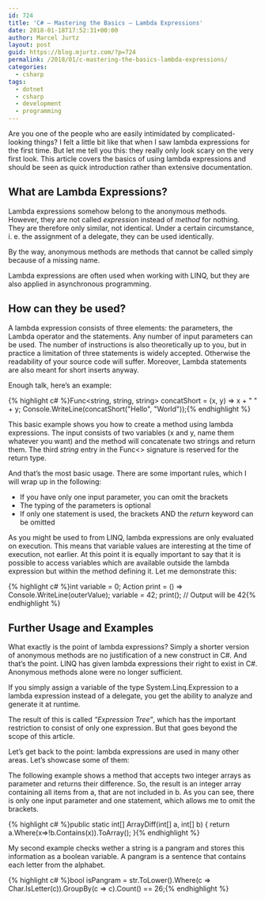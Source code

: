 ```yaml
---
id: 724
title: 'C# – Mastering the Basics – Lambda Expressions'
date: 2018-01-18T17:52:31+00:00
author: Marcel Jurtz
layout: post
guid: https://blog.mjurtz.com/?p=724
permalink: /2018/01/c-mastering-the-basics-lambda-expressions/
categories:
  - csharp
tags:
  - dotnet
  - csharp
  - development
  - programming
---
```

Are you one of the people who are easily intimidated by complicated-looking things? I felt a little bit like that when I saw lambda expressions for the first time. But let me tell you this: they really only look scary on the very first look. This article covers the basics of using lambda expressions and should be seen as quick introduction rather than extensive documentation.

## What are Lambda Expressions?

Lambda expressions somehow belong to the anonymous methods. However, they are not called _expression_ instead of _method_ for nothing. They are therefore only similar, not identical. Under a certain circumstance, i. e. the assignment of a delegate, they can be used identically.

By the way, anonymous methods are methods that cannot be called simply because of a missing name.

Lambda expressions are often used when working with LINQ, but they are also applied in asynchronous programming.

## How can they be used?

A lambda expression consists of three elements: the parameters, the Lambda operator and the statements. Any number of input parameters can be used. The number of instructions is also theoretically up to you, but in practice a limitation of three statements is widely accepted. Otherwise the readability of your source code will suffer. Moreover, Lambda statements are also meant for short inserts anyway.

Enough talk, here&#8217;s an example:

{% highlight c# %}Func<string, string, string> concatShort = (x, y) => x + " " + y;
Console.WriteLine(concatShort("Hello", "World"));{% endhighlight %}

This basic example shows you how to create a method using lambda expressions. The input consists of two variables (x and y, name them whatever you want) and the method will concatenate two strings and return them. The third _string_ entry in the Func<> signature is reserved for the return type.

And that&#8217;s the most basic usage. There are some important rules, which I will wrap up in the following:

  * If you have only one input parameter, you can omit the brackets
  * The typing of the parameters is optional
  * If only one statement is used, the brackets AND the _return_ keyword can be omitted

As you might be used to from LINQ, lambda expressions are only evaluated on execution. This means that variable values are interesting at the time of execution, not earlier. At this point it is equally important to say that it is possible to access variables which are available outside the lambda expression but within the method defining it. Let me demonstrate this:

{% highlight c# %}int variable = 0;
Action print = () => Console.WriteLine(outerValue);
variable = 42;
print(); // Output will be 42{% endhighlight %}

## Further Usage and Examples

What exactly is the point of lambda expressions? Simply a shorter version of anonymous methods are no justification of a new construct in C#. And that&#8217;s the point. LINQ has given lambda expressions their right to exist in C#. Anonymous methods alone were no longer sufficient.

If you simply assign a variable of the type System.Linq.Expression<TDelegate> to a lambda expression instead of a delegate, you get the ability to analyze and generate it at runtime.
  
The result of this is called _&#8220;Expression Tree&#8221;_, which has the important restriction to consist of only one expression. But that goes beyond the scope of this article.

<span>Let&#8217;s get back to the point:</span> lambda expressions are used in many other areas. Let&#8217;s showcase some of them:

The following example shows a method that accepts two integer arrays as parameter and returns their difference. So, the result is an integer array containing all items from a, that are not included in b. As you can see, there is only one input parameter and one statement, which allows me to omit the brackets.

{% highlight c# %}public static int[] ArrayDiff(int[] a, int[] b)
{
  return a.Where(x=>!b.Contains(x)).ToArray();
}{% endhighlight %}

My second example checks wether a string is a pangram and stores this information as a boolean variable. A pangram is a sentence that contains each letter from the alphabet.

{% highlight c# %}bool isPangram = str.ToLower().Where(c => Char.IsLetter(c)).GroupBy(c => c).Count() == 26;{% endhighlight %}